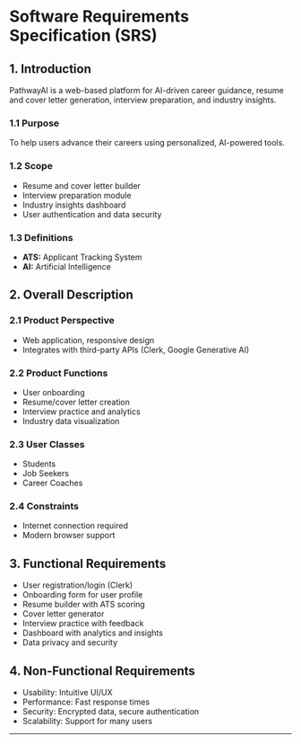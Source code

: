 # Software Requirements Specification (SRS)

## 1. Introduction
PathwayAI is a web-based platform for AI-driven career guidance, resume and cover letter generation, interview preparation, and industry insights.

### 1.1 Purpose
To help users advance their careers using personalized, AI-powered tools.

### 1.2 Scope
- Resume and cover letter builder
- Interview preparation module
- Industry insights dashboard
- User authentication and data security

### 1.3 Definitions
- **ATS:** Applicant Tracking System
- **AI:** Artificial Intelligence

## 2. Overall Description

### 2.1 Product Perspective
- Web application, responsive design
- Integrates with third-party APIs (Clerk, Google Generative AI)

### 2.2 Product Functions
- User onboarding
- Resume/cover letter creation
- Interview practice and analytics
- Industry data visualization

### 2.3 User Classes
- Students
- Job Seekers
- Career Coaches

### 2.4 Constraints
- Internet connection required
- Modern browser support

## 3. Functional Requirements
- User registration/login (Clerk)
- Onboarding form for user profile
- Resume builder with ATS scoring
- Cover letter generator
- Interview practice with feedback
- Dashboard with analytics and insights
- Data privacy and security

## 4. Non-Functional Requirements
- Usability: Intuitive UI/UX
- Performance: Fast response times
- Security: Encrypted data, secure authentication
- Scalability: Support for many users

---

